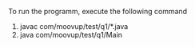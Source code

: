 To run the programm, execute the following command

1. javac com/moovup/test/q1/*.java
2. java com/moovup/test/q1/Main